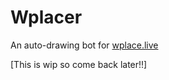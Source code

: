 # Wplacer
An auto-drawing bot for [wplace.live](https://wplace.live/)

[This is wip so come back later!!]

